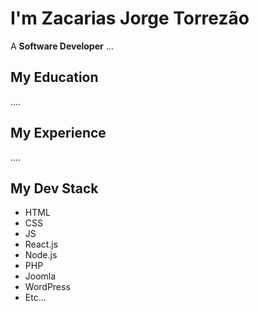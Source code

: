 # I'm Zacarias Jorge Torrezão
A **Software Developer** ...
## My Education
....
## My Experience
....
## My Dev Stack
* HTML
* CSS
* JS
* React.js
* Node.js
* PHP
* Joomla
* WordPress
* Etc...
